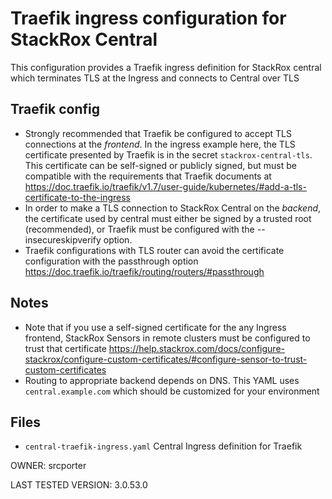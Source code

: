 # Traefik ingress configuration for StackRox Central

This configuration provides a Traefik ingress definition for StackRox central which terminates TLS at the Ingress and connects to Central over TLS

## Traefik config
* Strongly recommended that Traefik be configured to accept TLS connections at the *frontend*. In the ingress example here, the TLS certificate presented by Traefik is in the secret `stackrox-central-tls`. This certificate can be self-signed or publicly signed, but must be compatible with the requirements that Traefik documents at https://doc.traefik.io/traefik/v1.7/user-guide/kubernetes/#add-a-tls-certificate-to-the-ingress
* In order to make a TLS connection to StackRox Central on the *backend*, the certificate used by central must either be signed by a trusted root (recommended), or Traefik must be configured with the --insecureskipverify option.
* Traefik configurations with TLS router can avoid the certificate configuration with the passthrough option https://doc.traefik.io/traefik/routing/routers/#passthrough

## Notes
* Note that if you use a self-signed certificate for the any Ingress frontend, StackRox Sensors in remote clusters must be configured to trust that certificate https://help.stackrox.com/docs/configure-stackrox/configure-custom-certificates/#configure-sensor-to-trust-custom-certificates
* Routing to appropriate backend depends on DNS. This YAML uses `central.example.com` which should be customized for your environment

## Files
* `central-traefik-ingress.yaml` Central Ingress definition for Traefik

OWNER: srcporter

LAST TESTED VERSION: 3.0.53.0
